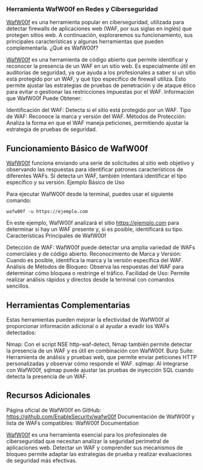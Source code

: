### Herramienta WafW00f en Redes y Ciberseguridad


[WafW00f](https://github.com/EnableSecurity/wafw00f) es una herramienta popular en ciberseguridad, utilizada para detectar firewalls de aplicaciones web (WAF, por sus siglas en inglés) que protegen sitios web. A continuación, exploraremos su funcionamiento, sus principales características y algunas herramientas que pueden complementarla.
¿Qué es WafW00f?

[WafW00f](https://github.com/EnableSecurity/wafw00f) es una herramienta de código abierto que permite identificar y reconocer la presencia de un WAF en un sitio web. Es especialmente útil en auditorías de seguridad, ya que ayuda a los profesionales a saber si un sitio está protegido por un WAF, y qué tipo específico de firewall utiliza. Esto permite ajustar las estrategias de pruebas de penetración y de ataque ético para evitar o gestionar las restricciones impuestas por el WAF.
Información que WafW00f Puede Obtener:

Identificación del WAF: Detecta si el sitio está protegido por un WAF.
Tipo de WAF: Reconoce la marca y versión del WAF.
Métodos de Protección: Analiza la forma en que el WAF maneja peticiones, permitiendo ajustar la estrategia de pruebas de seguridad.

## Funcionamiento Básico de WafW00f

[WafW00f](https://github.com/EnableSecurity/wafw00f) funciona enviando una serie de solicitudes al sitio web objetivo y observando las respuestas para identificar patrones característicos de diferentes WAFs. Si detecta un WAF, también intentará identificar el tipo específico y su versión.
Ejemplo Básico de Uso

Para ejecutar WafW00f desde la terminal, puedes usar el siguiente comando:

    wafw00f -u https://ejemplo.com

En este ejemplo, WafW00f analizará el sitio https://ejemplo.com para determinar si hay un WAF presente y, si es posible, identificará su tipo.
Características Principales de WafW00f

Detección de WAF: WafW00f puede detectar una amplia variedad de WAFs comerciales y de código abierto.
Reconocimiento de Marca y Versión: Cuando es posible, identifica la marca y la versión específica del WAF.
Análisis de Métodos de Bloqueo: Observa las respuestas del WAF para determinar cómo bloquea o restringe el tráfico.
Facilidad de Uso: Permite realizar análisis rápidos y directos desde la terminal con comandos sencillos.

## Herramientas Complementarias

Estas herramientas pueden mejorar la efectividad de WafW00f al proporcionar información adicional o al ayudar a evadir los WAFs detectados:

Nmap: Con el script NSE http-waf-detect, Nmap también permite detectar la presencia de un WAF y es útil en combinación con WafW00f.
Burp Suite: Herramienta de análisis y pruebas web, que permite enviar peticiones HTTP personalizadas y observar cómo responde el WAF.
sqlmap: Al integrarse con WafW00f, sqlmap puede ajustar las pruebas de inyección SQL cuando detecta la presencia de un WAF.

## Recursos Adicionales

Página oficial de WafW00f en GitHub: https://github.com/EnableSecurity/wafw00f
Documentación de WafW00f y lista de WAFs compatibles: WafW00f Documentation

[WafW00f](https://github.com/EnableSecurity/wafw00f) es una herramienta esencial para los profesionales de ciberseguridad que necesitan analizar la seguridad perimetral de aplicaciones web. Detectar un WAF y comprender sus mecanismos de bloqueo permite adaptar las estrategias de prueba y realizar evaluaciones de seguridad más efectivas.
